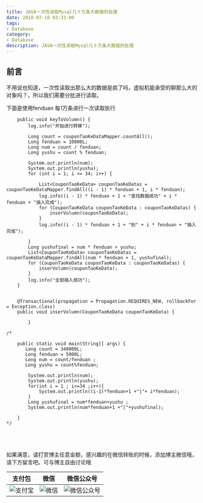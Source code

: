 ```yaml
---
title: JAVA一次性读取Mysql几十万条大数据的处理
date: 2018-07-18 03:33:00
tags: 
- Database
category: 
- Database
description: JAVA一次性读取Mysql几十万条大数据的处理
---
```

<!-- image url 
https://raw.githubusercontent.com/HealerJean123/HealerJean123.github.io/master/blogImages
　　首行缩进
<font color="red">  </font>
-->

## 前言

不用说也知道，一次性读取出那么大的数据是疯了吗，虚拟机能承受的聊那么大的对象吗？，所以我们需要分批进行读取。


下面是使用fenduan 每1万条进行一次读取执行

```
    public void keyToVolumn() {
        log.info("开始进行转移");

        Long count = couponTaoKeDataMapper.countAll();
        Long fenduan = 10000L;
        Long num = count / fenduan;
        Long yushu = count % fenduan;

        System.out.println(num);
        System.out.println(yushu);
        for (int i = 1; i <= 34; i++) {

            List<CouponTaoKeData> couponTaoKeDatas = couponTaoKeDataMapper.findAll((i - 1) * fenduan + 1, i * fenduan);
            log.info((i - 1) * fenduan + 1 + "查找数据成功" + i * fenduan + "插入完成");
            for (CouponTaoKeData couponTaoKeData : couponTaoKeDatas) {
                inserVolumn(couponTaoKeData);
            }
            log.info((i - 1) * fenduan + 1 + "到" + i * fenduan + "插入完成");

        }
        Long yushufinal = num * fenduan + yushu;
        List<CouponTaoKeData> couponTaoKeDatas = couponTaoKeDataMapper.findAll(num * fenduan + 1, yushufinal);
        for (CouponTaoKeData couponTaoKeData : couponTaoKeDatas) {
            inserVolumn(couponTaoKeData);
        }
        log.info("全部插入成功");
    }


    @Transactional(propagation = Propagation.REQUIRES_NEW, rollbackFor = Exception.class)
    public void inserVolumn(CouponTaoKeData couponTaoKeData) {
        
        }

/*

    public static void main(String[] args) {
       Long count = 340000L;
       Long fenduan = 5000L;
       Long num = count/fenduan ;
       Long yushu = count%fenduan;

        System.out.println(num);
        System.out.println(yushu);
        for(int i = 1 ; i<=34 ;i++){
            System.out.println((i-1)*fenduan+1 +"|"+ i*fenduan);
        }
        Long yushufinal = num*fenduan+yushu ;
        System.out.println(num*fenduan+1 +"|"+yushufinal);

    }
*/

```



<br/><br/><br/>
如果满意，请打赏博主任意金额，感兴趣的在微信转账的时候，添加博主微信哦， 请下方留言吧。可与博主自由讨论哦

|支付包 | 微信|微信公众号|
|:-------:|:-------:|:------:|
|![支付宝](https://raw.githubusercontent.com/HealerJean123/HealerJean123.github.io/master/assets/img/tctip/alpay.jpg) | ![微信](https://raw.githubusercontent.com/HealerJean123/HealerJean123.github.io/master/assets/img/tctip/weixin.jpg)|![微信公众号](https://raw.githubusercontent.com/HealerJean123/HealerJean123.github.io/master/assets/img/my/qrcode_for_gh_a23c07a2da9e_258.jpg)|




<!-- Gitalk 评论 start  -->

<link rel="stylesheet" href="https://unpkg.com/gitalk/dist/gitalk.css">
<script src="https://unpkg.com/gitalk@latest/dist/gitalk.min.js"></script> 
<div id="gitalk-container"></div>    
 <script type="text/javascript">
    var gitalk = new Gitalk({
		clientID: `1d164cd85549874d0e3a`,
		clientSecret: `527c3d223d1e6608953e835b547061037d140355`,
		repo: `HealerJean123.github.io`,
		owner: 'HealerJean123',
		admin: ['HealerJean123'],
		id: 'AAAAAAAAAAAAAA',
    });
    gitalk.render('gitalk-container');
</script> 

<!-- Gitalk end -->

